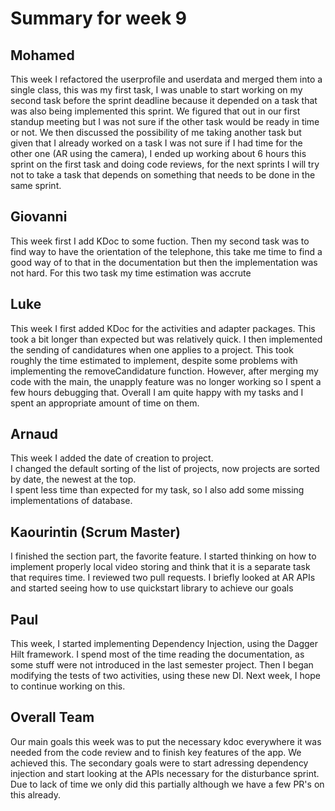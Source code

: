 # Summary for week 9

## Mohamed
This week I refactored the userprofile and userdata and merged them into a single class, this was my first task, I was unable to start working on my second task before the sprint deadline because it depended on a task that was also being implemented this sprint. We figured that out in our first standup meeting but I was not sure if the other task would be ready in time or not. We then discussed the possibility of me taking another task but given that I already worked on a task I was not sure if I had time for the other one (AR using the camera), I ended up working about 6 hours this sprint on the first task and doing code reviews, for the next sprints I will try not to take a task that depends on something that needs to be done in the same sprint.
## Giovanni

This week first  I add KDoc to some fuction. Then my second task was to find way to have the orientation of the telephone, this take me time to find a good way of to that in the documentation but then the implementation was not hard. For this two task my time estimation was accrute  

## Luke
This week I first added KDoc for the activities and adapter packages. This took a bit longer than expected but was relatively quick. I then implemented the sending of candidatures when one applies to a project. This took roughly the time estimated to implement, despite some problems with implementing the removeCandidature function. However, after merging my code with the main, the unapply feature was no longer working so I spent a few hours debugging that. Overall I am quite happy with my tasks and I spent an appropriate amount of time on them.

## Arnaud
This week I added the date of creation to project.  
I changed the default sorting of the list of projects, now projects are sorted by date, the newest at the top.  
I spent less time than expected for my task, so I also add some missing implementations of database.

## Kaourintin (Scrum Master)
I finished the section part, the favorite feature. I started thinking on how to implement properly local video storing and think that it is a separate task that requires
time. I reviewed two pull requests. I briefly looked at AR APIs and started seeing how to use quickstart library to achieve our goals

## Paul 
This week, I started implementing Dependency Injection, using the Dagger Hilt framework.
I spend most of the time reading the documentation, as some stuff were not introduced in the last semester project.
Then I began modifying the tests of two activities, using these new DI.
Next week, I hope to continue working on this.


## Overall Team
Our main goals this week was to  put the necessary kdoc everywhere it was needed from the code review and to finish key features of the app.
We achieved this. The secondary goals were to start adressing dependency injection and start looking at the APIs necessary for the disturbance sprint. Due to
lack of time we only did this partially although we have a few PR's on this already.
